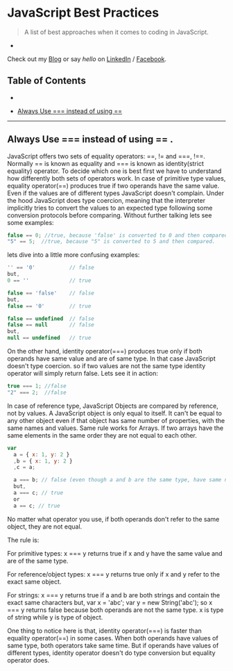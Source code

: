 # JavaScript Best Practices

> A list of best approaches when it comes to coding in JavaScript.

-

Check out my [Blog](http://nitcrawler.blogspot.com) or say *hello* on [LinkedIn](https://bd.linkedin.com/in/arman-bhuiyan) / [Facebook](https://www.facebook.com/arman.it37).

## Table of Contents
-

* [Always Use === instead of using ==](#equality)

------------------------------------------------

## <a name="equality">Always Use === instead of using == .</a>

JavaScript offers two sets of equality operators: ==, != and ===, !==. Normally == is known as equality and === is known as identity(strict equality) operator.
To decide which one is best first we have to understand how differently both sets of operators work. In case of primitive type values, equality operator(==) produces true if two operands have the same value. Even if the values are of different types JavaScript doesn't complain. Under the hood JavaScript does type coercion, meaning that the interpreter implicitly tries to convert the values to an expected type following some conversion protocols before comparing. Without further talking lets see some examples:

```javascript
false == 0; //true, because 'false' is converted to 0 and then compared.
"5" == 5;  //true, because "5" is converted to 5 and then compared.
```

lets dive into a little more confusing examples:

```javascript
'' == '0'           // false
but,
0 == ''             // true

false == 'false'    // false
but,
false == '0'        // true

false == undefined  // false
false == null       // false
but,
null == undefined   // true
```
On the other hand, identity operator(===) produces true only if both operands have same value and are of same type. In that case JavaScript doesn't type coercion. so if two values are not the same type identity operator will simply return false. Lets see it in action:

```javascript
true === 1; //false
"2" === 2;  //false
```

In case of reference type, JavaScript Objects are compared by reference, not by values. A JavaScript object is only equal to itself. It can't be equal to any other object even if that object has same number of properties, with the same names and values. Same rule works for Arrays. If two arrays have the same elements in the same order they are not equal to each other.

```javascript
var
  a = { x: 1, y: 2 }
  ,b = { x: 1, y: 2 }
  ,c = a;

  a === b; // false (even though a and b are the same type, have same number of properties, with same names and values.)
  but,
  a === c; // true
  or
  a == c; // true
```
No matter what operator you use, if both operands don't refer to the same object, they are not equal.

The rule is:

For primitive types:
  x === y returns true if x and y have the same value and are of the same type.

For reference/object types:
  x === y returns true only if x and y refer to the exact same object.

For strings:
  x === y returns true if a and b are both strings and contain the exact same characters
but,
var x = 'abc';
var y = new String('abc');
so x === y returns false because both operands are not the same type. x is type of string while y is type of object.

One thing to notice here is that, identity operator(===) is faster than equality operator(==) in some cases. When both operands have values of same type, both operators take same time. But if operands have values of different types, identity operator doesn't do type conversion but equality operator does.
